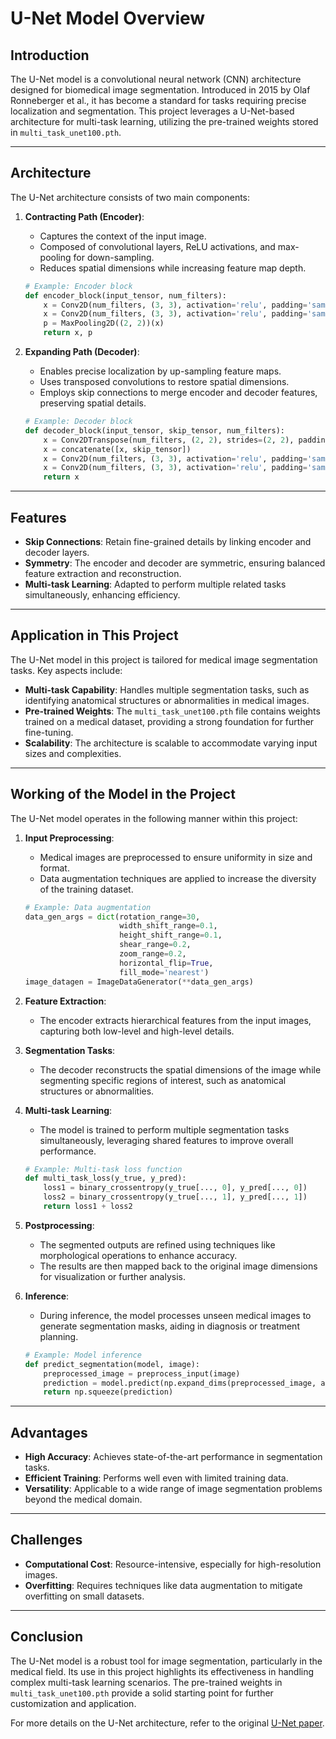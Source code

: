 # U-Net Model Overview

## Introduction
The U-Net model is a convolutional neural network (CNN) architecture designed for biomedical image segmentation. Introduced in 2015 by Olaf Ronneberger et al., it has become a standard for tasks requiring precise localization and segmentation. This project leverages a U-Net-based architecture for multi-task learning, utilizing the pre-trained weights stored in `multi_task_unet100.pth`.

---

## Architecture
The U-Net architecture consists of two main components:

1. **Contracting Path (Encoder)**:
   - Captures the context of the input image.
   - Composed of convolutional layers, ReLU activations, and max-pooling for down-sampling.
   - Reduces spatial dimensions while increasing feature map depth.

   ```python
   # Example: Encoder block
   def encoder_block(input_tensor, num_filters):
       x = Conv2D(num_filters, (3, 3), activation='relu', padding='same')(input_tensor)
       x = Conv2D(num_filters, (3, 3), activation='relu', padding='same')(x)
       p = MaxPooling2D((2, 2))(x)
       return x, p
   ```

2. **Expanding Path (Decoder)**:
   - Enables precise localization by up-sampling feature maps.
   - Uses transposed convolutions to restore spatial dimensions.
   - Employs skip connections to merge encoder and decoder features, preserving spatial details.

   ```python
   # Example: Decoder block
   def decoder_block(input_tensor, skip_tensor, num_filters):
       x = Conv2DTranspose(num_filters, (2, 2), strides=(2, 2), padding='same')(input_tensor)
       x = concatenate([x, skip_tensor])
       x = Conv2D(num_filters, (3, 3), activation='relu', padding='same')(x)
       x = Conv2D(num_filters, (3, 3), activation='relu', padding='same')(x)
       return x
   ```

---

## Features
- **Skip Connections**: Retain fine-grained details by linking encoder and decoder layers.
- **Symmetry**: The encoder and decoder are symmetric, ensuring balanced feature extraction and reconstruction.
- **Multi-task Learning**: Adapted to perform multiple related tasks simultaneously, enhancing efficiency.

---

## Application in This Project
The U-Net model in this project is tailored for medical image segmentation tasks. Key aspects include:
- **Multi-task Capability**: Handles multiple segmentation tasks, such as identifying anatomical structures or abnormalities in medical images.
- **Pre-trained Weights**: The `multi_task_unet100.pth` file contains weights trained on a medical dataset, providing a strong foundation for further fine-tuning.
- **Scalability**: The architecture is scalable to accommodate varying input sizes and complexities.

---

## Working of the Model in the Project
The U-Net model operates in the following manner within this project:

1. **Input Preprocessing**:
   - Medical images are preprocessed to ensure uniformity in size and format.
   - Data augmentation techniques are applied to increase the diversity of the training dataset.

   ```python
   # Example: Data augmentation
   data_gen_args = dict(rotation_range=30,
                        width_shift_range=0.1,
                        height_shift_range=0.1,
                        shear_range=0.2,
                        zoom_range=0.2,
                        horizontal_flip=True,
                        fill_mode='nearest')
   image_datagen = ImageDataGenerator(**data_gen_args)
   ```

2. **Feature Extraction**:
   - The encoder extracts hierarchical features from the input images, capturing both low-level and high-level details.

3. **Segmentation Tasks**:
   - The decoder reconstructs the spatial dimensions of the image while segmenting specific regions of interest, such as anatomical structures or abnormalities.

4. **Multi-task Learning**:
   - The model is trained to perform multiple segmentation tasks simultaneously, leveraging shared features to improve overall performance.

   ```python
   # Example: Multi-task loss function
   def multi_task_loss(y_true, y_pred):
       loss1 = binary_crossentropy(y_true[..., 0], y_pred[..., 0])
       loss2 = binary_crossentropy(y_true[..., 1], y_pred[..., 1])
       return loss1 + loss2
   ```

5. **Postprocessing**:
   - The segmented outputs are refined using techniques like morphological operations to enhance accuracy.
   - The results are then mapped back to the original image dimensions for visualization or further analysis.

6. **Inference**:
   - During inference, the model processes unseen medical images to generate segmentation masks, aiding in diagnosis or treatment planning.

   ```python
   # Example: Model inference
   def predict_segmentation(model, image):
       preprocessed_image = preprocess_input(image)
       prediction = model.predict(np.expand_dims(preprocessed_image, axis=0))
       return np.squeeze(prediction)
   ```

---

## Advantages
- **High Accuracy**: Achieves state-of-the-art performance in segmentation tasks.
- **Efficient Training**: Performs well even with limited training data.
- **Versatility**: Applicable to a wide range of image segmentation problems beyond the medical domain.

---

## Challenges
- **Computational Cost**: Resource-intensive, especially for high-resolution images.
- **Overfitting**: Requires techniques like data augmentation to mitigate overfitting on small datasets.

---

## Conclusion
The U-Net model is a robust tool for image segmentation, particularly in the medical field. Its use in this project highlights its effectiveness in handling complex multi-task learning scenarios. The pre-trained weights in `multi_task_unet100.pth` provide a solid starting point for further customization and application.

For more details on the U-Net architecture, refer to the original [U-Net paper](https://arxiv.org/abs/1505.04597).
